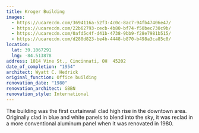 ```yaml
---
title: Kroger Building
images:
  - https://ucarecdn.com/3694116a-52f3-4c0c-8ac7-94fb47406e47/
  - https://ucarecdn.com/22b62793-cecb-4b80-bf74-f50bec730c9b/
  - https://ucarecdn.com/0afd5c4f-d41b-4738-9bb9-f28e7981b515/
  - https://ucarecdn.com/d280d823-be4b-4448-b870-b498a3ca85c0/
location:
  lat: 39.1067291
  lng: -84.513878
address: 1014 Vine St., Cincinnati, OH  45202
date_of_completion: "1954"
architect: Wyatt C. Hedrick
original_function: Office building
renovation_date: "1980"
renovation_architect: GBBN
renovation_style: International
---
```


The building was the first curtainwall clad high rise in the downtown area. Originally clad in blue and white panels to blend into the sky, it was reclad in a more conventional aluminum panel when it was renovated in 1980.

